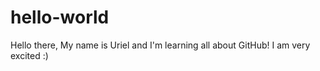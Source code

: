 # hello-world

Hello there, My name is Uriel and I'm learning all about GitHub! I am very excited :)
